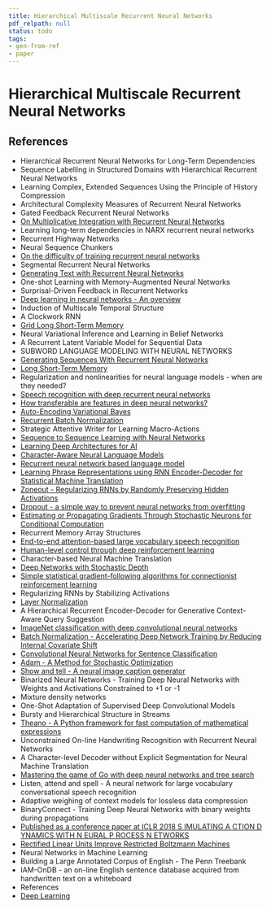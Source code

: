 ```yaml
---
title: Hierarchical Multiscale Recurrent Neural Networks
pdf_relpath: null
status: todo
tags:
- gen-from-ref
- paper
---
```


# Hierarchical Multiscale Recurrent Neural Networks

## References

- Hierarchical Recurrent Neural Networks for Long-Term Dependencies
- Sequence Labelling in Structured Domains with Hierarchical Recurrent Neural Networks
- Learning Complex, Extended Sequences Using the Principle of History Compression
- Architectural Complexity Measures of Recurrent Neural Networks
- Gated Feedback Recurrent Neural Networks
- [On Multiplicative Integration with Recurrent Neural Networks](./on-multiplicative-integration-with-recurrent-neural-networks.md)
- Learning long-term dependencies in NARX recurrent neural networks
- Recurrent Highway Networks
- Neural Sequence Chunkers
- [On the difficulty of training recurrent neural networks](./on-the-difficulty-of-training-recurrent-neural-networks.md)
- Segmental Recurrent Neural Networks
- [Generating Text with Recurrent Neural Networks](./generating-text-with-recurrent-neural-networks.md)
- One-shot Learning with Memory-Augmented Neural Networks
- Surprisal-Driven Feedback in Recurrent Networks
- [Deep learning in neural networks - An overview](./deep-learning-in-neural-networks-an-overview.md)
- Induction of Multiscale Temporal Structure
- A Clockwork RNN
- [Grid Long Short-Term Memory](./grid-long-short-term-memory.md)
- Neural Variational Inference and Learning in Belief Networks
- A Recurrent Latent Variable Model for Sequential Data
- SUBWORD LANGUAGE MODELING WITH NEURAL NETWORKS
- [Generating Sequences With Recurrent Neural Networks](./generating-sequences-with-recurrent-neural-networks.md)
- [Long Short-Term Memory](./long-short-term-memory.md)
- Regularization and nonlinearities for neural language models - when are they needed?
- [Speech recognition with deep recurrent neural networks](./speech-recognition-with-deep-recurrent-neural-networks.md)
- [How transferable are features in deep neural networks?](./how-transferable-are-features-in-deep-neural-networks.md)
- [Auto-Encoding Variational Bayes](./auto-encoding-variational-bayes.md)
- [Recurrent Batch Normalization](./recurrent-batch-normalization.md)
- Strategic Attentive Writer for Learning Macro-Actions
- [Sequence to Sequence Learning with Neural Networks](./sequence-to-sequence-learning-with-neural-networks.md)
- [Learning Deep Architectures for AI](./learning-deep-architectures-for-ai.md)
- [Character-Aware Neural Language Models](./character-aware-neural-language-models.md)
- [Recurrent neural network based language model](./recurrent-neural-network-based-language-model.md)
- [Learning Phrase Representations using RNN Encoder-Decoder for Statistical Machine Translation](./learning-phrase-representations-using-rnn-encoder-decoder-for-statistical-machine-translation.md)
- [Zoneout - Regularizing RNNs by Randomly Preserving Hidden Activations](./zoneout-regularizing-rnns-by-randomly-preserving-hidden-activations.md)
- [Dropout - a simple way to prevent neural networks from overfitting](./dropout-a-simple-way-to-prevent-neural-networks-from-overfitting.md)
- [Estimating or Propagating Gradients Through Stochastic Neurons for Conditional Computation](./estimating-or-propagating-gradients-through-stochastic-neurons-for-conditional-computation.md)
- Recurrent Memory Array Structures
- [End-to-end attention-based large vocabulary speech recognition](./end-to-end-attention-based-large-vocabulary-speech-recognition.md)
- [Human-level control through deep reinforcement learning](./human-level-control-through-deep-reinforcement-learning.md)
- Character-based Neural Machine Translation
- [Deep Networks with Stochastic Depth](./deep-networks-with-stochastic-depth.md)
- [Simple statistical gradient-following algorithms for connectionist reinforcement learning](./simple-statistical-gradient-following-algorithms-for-connectionist-reinforcement-learning.md)
- Regularizing RNNs by Stabilizing Activations
- [Layer Normalization](./layer-normalization.md)
- A Hierarchical Recurrent Encoder-Decoder for Generative Context-Aware Query Suggestion
- [ImageNet classification with deep convolutional neural networks](./imagenet-classification-with-deep-convolutional-neural-networks.md)
- [Batch Normalization - Accelerating Deep Network Training by Reducing Internal Covariate Shift](./batch-normalization-accelerating-deep-network-training-by-reducing-internal-covariate-shift.md)
- [Convolutional Neural Networks for Sentence Classification](./convolutional-neural-networks-for-sentence-classification.md)
- [Adam - A Method for Stochastic Optimization](./adam-a-method-for-stochastic-optimization.md)
- [Show and tell - A neural image caption generator](./show-and-tell-a-neural-image-caption-generator.md)
- Binarized Neural Networks - Training Deep Neural Networks with Weights and Activations Constrained to +1 or -1
- Mixture density networks
- One-Shot Adaptation of Supervised Deep Convolutional Models
- Bursty and Hierarchical Structure in Streams
- [Theano - A Python framework for fast computation of mathematical expressions](./theano-a-python-framework-for-fast-computation-of-mathematical-expressions.md)
- Unconstrained On-line Handwriting Recognition with Recurrent Neural Networks
- A Character-level Decoder without Explicit Segmentation for Neural Machine Translation
- [Mastering the game of Go with deep neural networks and tree search](./mastering-the-game-of-go-with-deep-neural-networks-and-tree-search.md)
- Listen, attend and spell - A neural network for large vocabulary conversational speech recognition
- Adaptive weighing of context models for lossless data compression
- BinaryConnect - Training Deep Neural Networks with binary weights during propagations
- [Published as a conference paper at ICLR 2018 S IMULATING A CTION D YNAMICS WITH N EURAL P ROCESS N ETWORKS](./published-as-a-conference-paper-at-iclr-2018-s-imulating-a-ction-d-ynamics-with-n-eural-p-rocess-n-etworks.md)
- [Rectified Linear Units Improve Restricted Boltzmann Machines](./rectified-linear-units-improve-restricted-boltzmann-machines.md)
- Neural Networks in Machine Learning
- Building a Large Annotated Corpus of English - The Penn Treebank
- IAM-OnDB - an on-line English sentence database acquired from handwritten text on a whiteboard
- References
- [Deep Learning](./deep-learning.md)
